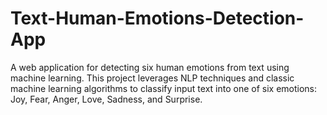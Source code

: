 # Text-Human-Emotions-Detection-App
A web application for detecting six human emotions from text using machine learning. This project leverages NLP techniques and classic machine learning algorithms to classify input text into one of six emotions: Joy, Fear, Anger, Love, Sadness, and Surprise.
